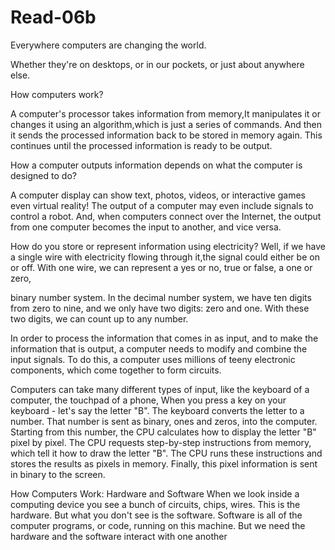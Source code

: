 # Read-06b


Everywhere computers are changing the world.

Whether they're on desktops, or in our pockets, or just about anywhere else.
 
 
 How computers work?
 
 A computer's processor takes information from memory,It manipulates it or changes it using an algorithm,which is just a series of commands.
 And then it sends the processed information back to be stored in memory again.
 This continues until the processed information is ready to be output.
 
 
 How a computer outputs information depends on what the computer is designed to do?
 
 A computer display can show text, photos, videos, or interactive games even virtual reality!
 The output of a computer may even include signals to control a robot.
And, when computers connect over the Internet, the output from one computer becomes the input to another, and vice versa.



How do you store or represent information using electricity?
Well, if we have a single wire with electricity flowing through it,the signal could either be on or off.
With one wire, we can represent a yes or no, true or false, a one or zero,



binary number system.
In the decimal number system, we have ten digits from zero to nine, and we only have two digits: zero and one.
With these two digits, we can count
up to any number.



In order to process the information that comes in as input, and to make the information that is output,
a computer needs to modify and combine the input signals.
To do this, a computer uses millions of teeny electronic components, which come together to form circuits.



Computers can take many different types of input, like the keyboard of a computer, the touchpad of a phone,
When you press a key on your keyboard - let's say the letter "B". The keyboard converts the letter to a number.
That number is sent as binary, ones and zeros, into the computer.
Starting from this number, the CPU calculates how to display the letter "B" pixel by pixel.
The CPU requests step-by-step instructions from memory, which tell it how to draw the letter "B".
The CPU runs these instructions and stores the results as pixels in memory.
Finally, this pixel information is sent in binary to the screen.



How Computers Work: Hardware and Software
When we look inside a computing device you see a bunch of circuits, chips, wires. This is the hardware.
But what you don't see is the software. Software is all of the computer programs, or code, running on this machine.
But we need the hardware and the software interact with one another










